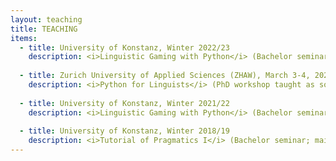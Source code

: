 ```yaml
---
layout: teaching
title: TEACHING
items:
  - title: University of Konstanz, Winter 2022/23
    description: <i>Linguistic Gaming with Python</i> (Bachelor seminar taught as sole instructor)
    
  - title: Zurich University of Applied Sciences (ZHAW), March 3-4, 2022
    description: <i>Python for Linguists</i> (PhD workshop taught as sole instructor; content developed from scratch)
  
  - title: University of Konstanz, Winter 2021/22
    description: <i>Linguistic Gaming with Python</i> (Bachelor seminar co-taught with Prof. Miriam Butt)
  
  - title: University of Konstanz, Winter 2018/19
    description: <i>Tutorial of Pragmatics I</i> (Bachelor seminar; main lecture taught by Dr. Manfred Kupffer)
---
```

